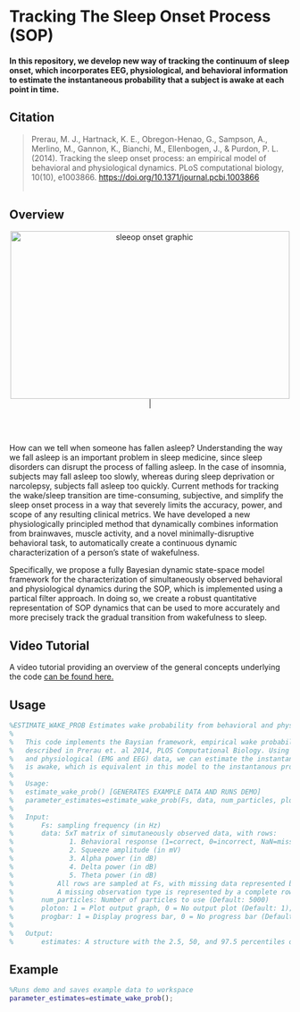 # Tracking The Sleep Onset Process (SOP)
#### In this repository, we develop new way of tracking the continuum of sleep onset, which incorporates EEG, physiological, and behavioral information to estimate the instantaneous probability that a subject is awake at each point in time.
## Citation
> Prerau, M. J., Hartnack, K. E., Obregon-Henao, G., Sampson, A., Merlino, M., Gannon, K., Bianchi, M., Ellenbogen, J., & Purdon, P. L. (2014). Tracking the sleep onset process: an empirical model of behavioral and physiological dynamics. PLoS computational biology, 10(10), e1003866. https://doi.org/10.1371/journal.pcbi.1003866
<br/><br/>
## Overview
<p align="center"> 
<img src="https://prerau.bwh.harvard.edu/wp-content/uploads/2022/10/SOP.png" alt="sleeop onset graphic" width="500" height="300" />| 
</p>
<br/><br/>

How can we tell when someone has fallen asleep? Understanding the way we fall asleep is an important problem in sleep medicine, since sleep disorders can disrupt the process of falling asleep. In the case of insomnia, subjects may fall asleep too slowly, whereas during sleep deprivation or narcolepsy, subjects fall asleep too quickly. Current methods for tracking the wake/sleep transition are time-consuming, subjective, and simplify the sleep onset process in a way that severely limits the accuracy, power, and scope of any resulting clinical metrics. We have developed a new physiologically principled method that dynamically combines information from brainwaves, muscle activity, and a novel minimally-disruptive behavioral task, to automatically create a continuous dynamic characterization of a person’s state of wakefulness.

Specifically, we propose a fully Bayesian dynamic state-space model framework for the characterization of simultaneously observed behavioral and physiological dynamics during the SOP, which is implemented using a partical filter approach. In doing so, we create a robust quantitative representation of SOP dynamics that can be used to more accurately and more precisely track the gradual transition from wakefulness to sleep.

## Video Tutorial
A video tutorial providing an overview of the general concepts underlying the code [can be found here.](https://www.youtube.com/watch?v=wAGD3Qq6n_w)

## Usage
```matlab
%ESTIMATE_WAKE_PROB Estimates wake probability from behavioral and physiological data
%
%   This code implements the Baysian framework, empirical wake probability model, and particle filter
%   described in Prerau et. al 2014, PLOS Computational Biology. Using behavioral (binary responses)
%   and physiological (EMG and EEG) data, we can estimate the instantanous probability that a subject
%   is awake, which is equivalent in this model to the instantanous probability of response.
%
%   Usage:
%   estimate_wake_prob() [GENERATES EXAMPLE DATA AND RUNS DEMO]
%   parameter_estimates=estimate_wake_prob(Fs, data, num_particles, ploton, prog_bar)
%
%   Input:
%       Fs: sampling frequency (in Hz)
%       data: 5xT matrix of simutaneously observed data, with rows:
%              1. Behavioral response (1=correct, 0=incorrect, NaN=missing at that time point)
%              2. Squeeze amplitude (in mV)
%              3. Alpha power (in dB)
%              4. Delta power (in dB)
%              5. Theta power (in dB)
%           All rows are sampled at Fs, with missing data represented by NaN.
%           A missing observation type is represented by a complete row of NaN values.
%       num_particles: Number of particles to use (Default: 5000)
%       ploton: 1 = Plot output graph, 0 = No output plot (Default: 1);
%       progbar: 1 = Display progress bar, 0 = No progress bar (Default: 1);
%
%   Output:
%       estimates: A structure with the 2.5, 50, and 97.5 percentiles of Pr(Wake), observation, and state estimates
```
## Example
```matlab
%Runs demo and saves example data to workspace
parameter_estimates=estimate_wake_prob();
```
